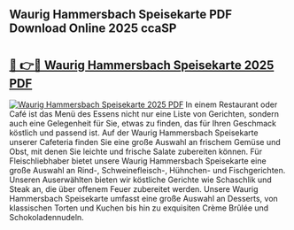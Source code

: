 ## Waurig Hammersbach Speisekarte PDF Download Online 2025 ccaSP

# <h2><a href="http://gc6y9i.nevu.top/?p=Waurig+Hammersbach+Speisekarte">🔗 👉🔴 Waurig Hammersbach Speisekarte 2025 PDF</a></h2>

[![Waurig Hammersbach Speisekarte 2025 PDF](https://i.imgur.com/dBaPXMq.png)](http://gc6y9i.nevu.top/?p=Waurig+Hammersbach+Speisekarte)
In einem Restaurant oder Café ist das Menü des Essens nicht nur eine Liste von Gerichten, sondern auch eine Gelegenheit für Sie, etwas zu finden, das für Ihren Geschmack köstlich und passend ist. Auf der Waurig Hammersbach Speisekarte unserer Cafeteria finden Sie eine große Auswahl an frischem Gemüse und Obst, mit denen Sie leichte und frische Salate zubereiten können. Für Fleischliebhaber bietet unsere Waurig Hammersbach Speisekarte eine große Auswahl an Rind-, Schweinefleisch-, Hühnchen- und Fischgerichten. Unseren Auserwählten bieten wir köstliche Gerichte wie Schaschlik und Steak an, die über offenem Feuer zubereitet werden. Unsere Waurig Hammersbach Speisekarte umfasst eine große Auswahl an Desserts, von klassischen Torten und Kuchen bis hin zu exquisiten Crème Brûlée und Schokoladennudeln.
